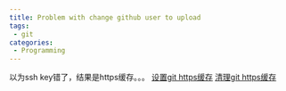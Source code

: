 ```yaml
---
title: Problem with change github user to upload
tags:
 - git
categories:
 - Programming
---
```

<!-- More -->
以为ssh key错了，结果是https缓存。。。
[设置git https缓存](https://help.github.com/articles/caching-your-github-password-in-git/)
[清理git https缓存](http://stackoverflow.com/questions/11067818/how-do-you-reset-the-stored-credentials-in-git-credential-osxkeychain)
